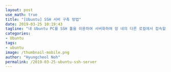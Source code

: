 ```yaml
---
layout: post
use_math: true
title: "[Ubuntu] SSH 서버 구축 방법"
date: 2019-03-25 10:19:43
tagline: "내 Ubuntu PC를 SSH 툴을 이용하여 서버화하여 망 내의 다른 로컬에서 접속할 수 있게끔 서버 구축 방법 정리"
categories:
- Ubuntu
tags:
- ubuntu
image: /thumbnail-mobile.png
author: "Hyungcheol Noh"
permalink: /2019-03-25-ubuntu-ssh-server
---
```


